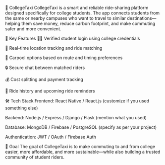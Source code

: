 🚖 CollegeTaxi
CollegeTaxi is a smart and reliable ride-sharing platform designed specifically for college students. The app connects students from the same or nearby campuses who want to travel to similar destinations—helping them save money, reduce carbon footprint, and make commuting safer and more convenient.

🔑 Key Features
🧑‍🎓 Verified student login using college credentials

📍 Real-time location tracking and ride matching

🚗 Carpool options based on route and timing preferences

🔒 Secure chat between matched riders

💰 Cost splitting and payment tracking

📅 Ride history and upcoming ride reminders

🛠️ Tech Stack
Frontend: React Native / React.js (customize if you used something else)

Backend: Node.js / Express / Django / Flask (mention what you used)

Database: MongoDB / Firebase / PostgreSQL (specify as per your project)

Authentication: JWT / OAuth / Firebase Auth

🎯 Goal
The goal of CollegeTaxi is to make commuting to and from college easier, more affordable, and more sustainable—while also building a trusted community of student riders.


